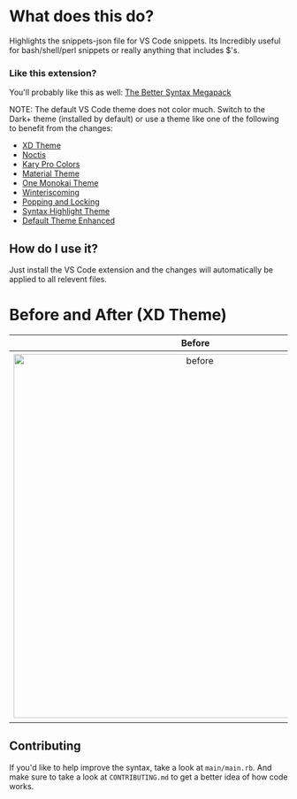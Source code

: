 # What does this do?
Highlights the snippets-json file for VS Code snippets. Its Incredibly useful for bash/shell/perl snippets or really anything that includes $'s.

### Like this extension?
You'll probably like this as well: [The Better Syntax Megapack](https://marketplace.visualstudio.com/items?itemName=jeff-hykin.better-syntax)


NOTE: The default VS Code theme does not color much. Switch to the Dark+ theme (installed by default) or use a theme like one of the following to benefit from the changes:
- [XD Theme](https://marketplace.visualstudio.com/items?itemName=jeff-hykin.xd-theme)
- [Noctis](https://marketplace.visualstudio.com/items?itemName=liviuschera.noctis)
- [Kary Pro Colors](https://marketplace.visualstudio.com/items?itemName=karyfoundation.theme-karyfoundation-themes)
- [Material Theme](https://marketplace.visualstudio.com/items?itemName=Equinusocio.vsc-material-theme)
- [One Monokai Theme](https://marketplace.visualstudio.com/items?itemName=azemoh.one-monokai)
- [Winteriscoming](https://marketplace.visualstudio.com/items?itemName=johnpapa.winteriscoming)
- [Popping and Locking](https://marketplace.visualstudio.com/items?itemName=hedinne.popping-and-locking-vscode)
- [Syntax Highlight Theme](https://marketplace.visualstudio.com/items?itemName=peaceshi.syntax-highlight)
- [Default Theme Enhanced](https://marketplace.visualstudio.com/items?itemName=ms-vscode.cpptools-themes)

## How do I use it?
Just install the VS Code extension and the changes will automatically be applied to all relevent files.

# Before and After (XD Theme)

Before                     | After 
:-------------------------:|:-------------------------:
<img width="658" alt="before" src="https://user-images.githubusercontent.com/17692058/199324680-558c7489-2e12-4afb-8ccc-5d43b74f224a.png"> | <img width="665" alt="after" src="https://user-images.githubusercontent.com/17692058/199324673-3c548580-ddf8-484b-b3b7-b14036fc6284.png">

## Contributing
If you'd like to help improve the syntax, take a look at `main/main.rb`. And make sure to take a look at `CONTRIBUTING.md` to get a better idea of how code works.